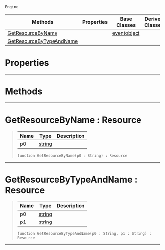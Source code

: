  `Engine`

|Methods|Properties|Base Classes|Derived Classes|
|---|---|---|---|
|[ GetResourceByName](https://github.com/zeroengineteam/ZeroDocs/blob/master/code_reference/class_reference/resourcesystem.markdown#getresourcebyname-zero-e)| |[eventobject](https://github.com/zeroengineteam/ZeroDocs/blob/master/code_reference/class_reference/eventobject.markdown)| |
|[ GetResourceByTypeAndName](https://github.com/zeroengineteam/ZeroDocs/blob/master/code_reference/class_reference/resourcesystem.markdown#getresourcebytypeandname)| | | |


 #  Properties


---  
 #  Methods


---  
 #  GetResourceByName : Resource

> 
> |Name|Type|Description|
> |---|---|---|
> |p0|[string](https://github.com/zeroengineteam/ZeroDocs/blob/master/code_reference/nada_base_types/string.markdown)| |
> ``` lang=cpp, name=Nada
> function GetResourceByName(p0 : String) : Resource
> ``` 


---  
 #  GetResourceByTypeAndName : Resource

> 
> |Name|Type|Description|
> |---|---|---|
> |p0|[string](https://github.com/zeroengineteam/ZeroDocs/blob/master/code_reference/nada_base_types/string.markdown)| |
> |p1|[string](https://github.com/zeroengineteam/ZeroDocs/blob/master/code_reference/nada_base_types/string.markdown)| |
> ``` lang=cpp, name=Nada
> function GetResourceByTypeAndName(p0 : String, p1 : String) : Resource
> ``` 


---  
 

 